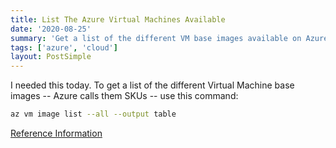 ```yaml
---
title: List The Azure Virtual Machines Available
date: '2020-08-25'
summary: 'Get a list of the different VM base images available on Azure'
tags: ['azure', 'cloud']
layout: PostSimple
---
```


I needed this today. To get a list of the different Virtual Machine base images -- Azure calls them SKUs -- use this command:

```bash
az vm image list --all --output table
```

[Reference Information](https://cda.ms/1yM)

